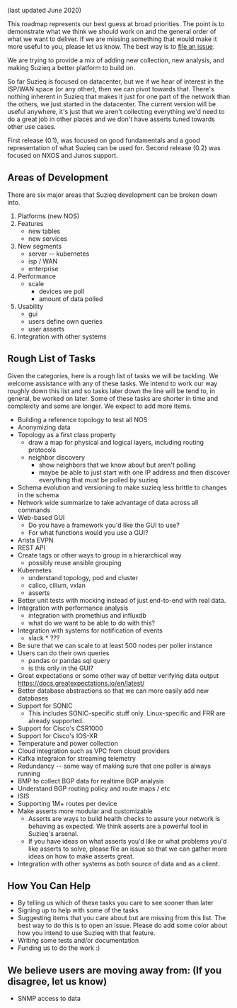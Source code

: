 (last updated June 2020)

This roadmap represents our best guess at broad priorities. 
The point is to demonstrate what we think we should work on and the general
order of what we want to deliver.  If we are missing something that would make
it more useful to you, please let us know. The best way is to
[file an issue](https://github.com/netenglabs/suzieq/issues/new/choose).

We are trying to provide a mix of adding new collection, new analysis, and making Suzieq a better
platform to build on.

So far Suzieq is focused on datacenter, but we if we hear of 
interest in the ISP/WAN space (or any other), then we can pivot
towards that. There's nothing inherent in Suzieq that makes it just 
for one part of the network than the others, we just started in the 
datacenter. The current version will be useful anywhere, it's just 
that we aren't collecting everything we'd need to do a great job
in other places and we don't have asserts tuned towards other use cases.

First release (0.1), was focused on good fundamentals and a good 
representation of what Suzieq can be used for. Second release (0.2)
was focused on NXOS and Junos support.

## Areas of Development
There are six major areas that Suzieq development can be broken down into.

1. Platforms (new NOS)
1. Features
   * new tables
   * new services
1. New segments
   * server -- kubernetes
   * isp / WAN
   * enterprise
1. Performance
   * scale
      * devices we poll
      * amount of data polled
1. Usability
   * gui
   * users define own queries
   * user asserts
1. Integration with other systems

## Rough List of Tasks

Given the categories, here is a rough list of tasks we will be tackling. We welcome assistance with any of these tasks. We intend to work our way roughly down this list and so tasks later down the line will be tend to, in general, be worked on later. Some of these tasks are shorter in time and complexity and some are longer. We expect to add more items.

* Building a reference topology to test all NOS
* Anonymizing data
* Topology as a first class property
    * draw a map for physical and logical layers, including routing protocols
    * neighbor discovery
        * show neighbors that we know about but aren't polling
        * maybe be able to just start with one IP address and then discover 
           everything that must be polled by suzieq
* Schema evolution and versioning to make suzieq less brittle to changes in the schema
* Network wide summarize to take advantage of data across all commands
* Web-based GUI
    * Do you have a framework you'd like the GUI to use? 
	* For what functions would you use a GUI?
* Arista EVPN
* REST API    
* Create tags or other ways to group  in a hierarchical way
    * possibly reuse ansible grouping
* Kubernetes
    * understand topology, pod and cluster
    * calico, cilium, vxlan
    * asserts
* Better unit tests with mocking instead of just end-to-end with real data.
* Integration with performance analysis
    * integration with promethius and influxdb
    * what do we want to be able to do with this?
* Integration with systems for notification of events
   * slack   * ???
* Be sure that we can scale to at least 500 nodes per poller instance
* Users can do their own queries
    * pandas or pandas sql query
    * is this only in the GUI?
* Great expectations or some other way of better verifying data output https://docs.greatexpectations.io/en/latest/
* Better database abstractions so that we can more easily add new databases
* Support for SONIC
  * This includes SONIC-specific stuff only. Linux-specific and FRR are already supported.
* Support for Cisco's CSR1000
* Support for Cisco's IOS-XR
* Temperature and power collection 
* Cloud integration such as VPC from cloud providers
* Kafka integraion for streaming telemetry
* Redundancy -- some way of making sure that one poller is always running
* BMP to collect BGP data for realtime BGP analysis
* Understand BGP routing policy and route maps / etc
* ISIS
* Supporting 1M+ routes per device
* Make asserts more modular and customizable
  * Asserts are ways to build health checks to assure your network is behaving as expected. We think asserts are a powerful tool in Suzieq's arsenal. 
  * If you have ideas on what asserts you'd like or what problems you'd like asserts to solve, please file an issue so that we can gather more ideas on how to make asserts great.
* Integration with other systems as both source of data and as a client.

## How You Can Help

* By telling us which of these tasks you care to see sooner than later
* Signing up to help with some of the tasks
* Suggesting items that you care about but are missing from this list. The best way to do this is to open an issue. Please do add some color about how you intend to use Suzieq with that feature.
* Writing some tests and/or documentation
* Funding us to do the work :)

## We believe users are moving away from: (If you disagree, let us know)

* SNMP access to data

